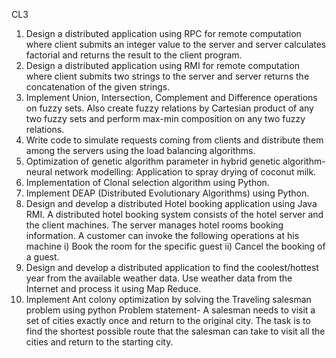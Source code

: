 CL3
1. Design a distributed application using RPC for remote computation where client submits an integer 
value to the server and server calculates factorial and returns the result to the client program.
2. Design a distributed application using RMI for remote computation where client submits two strings to 
the server and server returns the concatenation of the given strings.
3. Implement Union, Intersection, Complement and Difference operations on fuzzy sets. Also create 
fuzzy relations by Cartesian product of any two fuzzy sets and perform max-min composition on any 
two fuzzy relations.
4. Write code to simulate requests coming from clients and distribute them among the servers using the 
load balancing algorithms.
5. Optimization of genetic algorithm parameter in hybrid genetic algorithm-neural network modelling: 
Application to spray drying of coconut milk.
6. Implementation of Clonal selection algorithm using Python.
7. Implement DEAP (Distributed Evolutionary Algorithms) using Python.
8. Design and develop a distributed Hotel booking application using Java RMI. A distributed 
hotel booking system consists of the hotel server and the client machines. The server 
manages hotel rooms booking information. A customer can invoke the following operations 
at his machine i) Book the room for the specific guest ii) Cancel the booking of a guest.
9. Design and develop a distributed application to find the coolest/hottest year from the 
available weather data. Use weather data from the Internet and process it using Map Reduce.
10. Implement Ant colony optimization by solving the Traveling salesman problem using 
python Problem statement- A salesman needs to visit a set of cities exactly once and 
return to the original city. The task is to find the shortest possible route that the salesman 
can take to visit all the cities and return to the starting city. 
